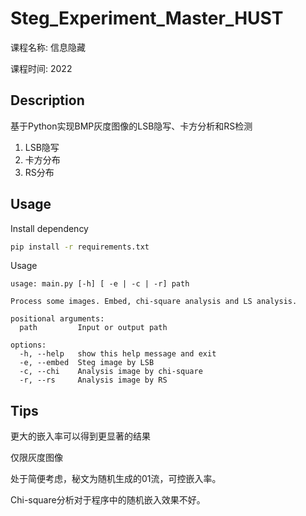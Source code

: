 # Steg_Experiment_Master_HUST
课程名称: 信息隐藏

课程时间: 2022

## Description

基于Python实现BMP灰度图像的LSB隐写、卡方分析和RS检测

1.   LSB隐写
2.   卡方分布
3.   RS分布

## Usage

Install dependency

```bash
pip install -r requirements.txt
```

Usage

```shell
usage: main.py [-h] [ -e | -c | -r] path

Process some images. Embed, chi-square analysis and LS analysis.

positional arguments:
  path         Input or output path

options:
  -h, --help   show this help message and exit
  -e, --embed  Steg image by LSB
  -c, --chi    Analysis image by chi-square
  -r, --rs     Analysis image by RS

```

## Tips

更大的嵌入率可以得到更显著的结果

仅限灰度图像

处于简便考虑，秘文为随机生成的01流，可控嵌入率。

Chi-square分析对于程序中的随机嵌入效果不好。
